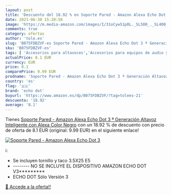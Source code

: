```yaml
---
layout: post
title: 'Descuento del 18.92 % en Soporte Pared - Amazon Alexa Echo Dot 3 '
date: 2021-06-30 15:20:58
image: 'https://m.media-amazon.com/images/I/31oCywS1p0L._SL500_._SL400_.jpg'
comments: true
category: ofertas
author: 'tole.es'
slug: 'B075FDBZVF-es Soporte Pared - Amazon Alexa Echo Dot 3 ª Generación...'
sku: 'B075FDBZVF-es'
tags: [ 'Accesorios para altavoces','Accesorios para equipos de audio y Hi-Fi','Electrónica','Equipos de audio y Hi-Fi','Soportes para altavoces','alexa','echo dot', ]
actualPrice: 8.1 EUR
currency: EUR
price: 8.1
comparePrice: 9.99 EUR
prodname: 'Soporte Pared - Amazon Alexa Echo Dot 3 ª Generación Altavoz Inteligente con Alexa Color Negro'
country: 'es'
flag: '🇪🇸'
brand: 'echo dot'
buyurl: 'https://www.amazon.es/dp/B075FDBZVF/?tag=tolees-21'
descuento: '18.92'
average: '8.1'
---
```


Tienes [Soporte Pared - Amazon Alexa Echo Dot 3 ª Generación Altavoz Inteligente con Alexa Color Negro](https://www.amazon.es/dp/B075FDBZVF/?tag=tolees-21) con un 18.92 % de descuento con precio de oferta de 8.1 EUR (original: 9.99 EUR) en el siguiente enlace!

[![Soporte Pared - Amazon Alexa Echo Dot 3 ](https://m.media-amazon.com/images/I/31oCywS1p0L._SL500_._SL400_.jpg)](https://www.amazon.es/dp/B075FDBZVF/?tag=tolees-21)

ℹ️:

- Se incluyen tornillo y taco 3.5X25 E5
- -------- NO SE INCLUYE EL DISPOSITIVO AMAZON ECHO DOT V3*********
- ECHO DOT Sólo Versión 3

[🛒 Accede a la oferta!!](https://www.amazon.es/dp/B075FDBZVF/?tag=tolees-21)
